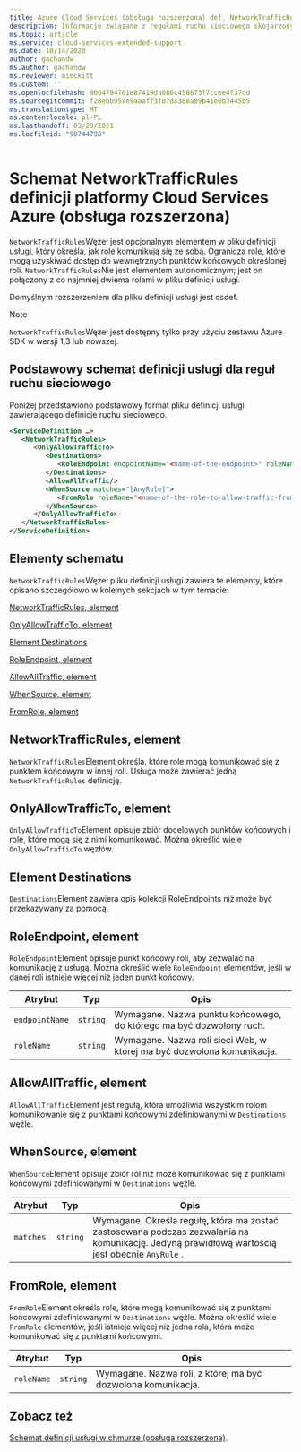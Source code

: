 ```yaml
---
title: Azure Cloud Services (obsługa rozszerzona) def. NetworkTrafficRules schemat | Microsoft Docs
description: Informacje związane z regułami ruchu sieciowego skojarzonymi z Cloud Services (obsługa rozszerzona)
ms.topic: article
ms.service: cloud-services-extended-support
ms.date: 10/14/2020
author: gachandw
ms.author: gachandw
ms.reviewer: mimckitt
ms.custom: ''
ms.openlocfilehash: 0064794701e87419da086c458673f7ccee4f37dd
ms.sourcegitcommit: f28ebb95ae9aaaff3f87d8388a09b41e0b3445b5
ms.translationtype: MT
ms.contentlocale: pl-PL
ms.lasthandoff: 03/29/2021
ms.locfileid: "98744798"
---
```

# <a name="azure-cloud-services-extended-support-definition-networktrafficrules-schema"></a>Schemat NetworkTrafficRules definicji platformy Cloud Services Azure (obsługa rozszerzona)

`NetworkTrafficRules`Węzeł jest opcjonalnym elementem w pliku definicji usługi, który określa, jak role komunikują się ze sobą. Ogranicza role, które mogą uzyskiwać dostęp do wewnętrznych punktów końcowych określonej roli. `NetworkTrafficRules`Nie jest elementem autonomicznym; jest on połączony z co najmniej dwiema rolami w pliku definicji usługi.

Domyślnym rozszerzeniem dla pliku definicji usługi jest csdef.

> [!NOTE]
>  `NetworkTrafficRules`Węzeł jest dostępny tylko przy użyciu zestawu Azure SDK w wersji 1,3 lub nowszej.

## <a name="basic-service-definition-schema-for-the-network-traffic-rules"></a>Podstawowy schemat definicji usługi dla reguł ruchu sieciowego
Poniżej przedstawiono podstawowy format pliku definicji usługi zawierającego definicje ruchu sieciowego.

```xml
<ServiceDefinition …>
   <NetworkTrafficRules>
      <OnlyAllowTrafficTo>
         <Destinations>
            <RoleEndpoint endpointName="<name-of-the-endpoint>" roleName="<name-of-the-role-containing-the-endpoint>"/>
         </Destinations>
         <AllowAllTraffic/>
         <WhenSource matches="[AnyRule]">
            <FromRole roleName="<name-of-the-role-to-allow-traffic-from>"/>
         </WhenSource>
      </OnlyAllowTrafficTo>
   </NetworkTrafficRules>
</ServiceDefinition>
```

## <a name="schema-elements"></a>Elementy schematu
`NetworkTrafficRules`Węzeł pliku definicji usługi zawiera te elementy, które opisano szczegółowo w kolejnych sekcjach w tym temacie:

[NetworkTrafficRules, element](#NetworkTrafficRules)

[OnlyAllowTrafficTo, element](#OnlyAllowTrafficTo)

[Element Destinations](#Destinations)

[RoleEndpoint, element](#RoleEndpoint)

[AllowAllTraffic, element](#AllowAllTraffic)

[WhenSource, element](#WhenSource)

[FromRole, element](#FromRole)

##  <a name="networktrafficrules-element"></a><a name="NetworkTrafficRules"></a> NetworkTrafficRules, element
`NetworkTrafficRules`Element określa, które role mogą komunikować się z punktem końcowym w innej roli. Usługa może zawierać jedną `NetworkTrafficRules` definicję.

##  <a name="onlyallowtrafficto-element"></a><a name="OnlyAllowTrafficTo"></a> OnlyAllowTrafficTo, element
`OnlyAllowTrafficTo`Element opisuje zbiór docelowych punktów końcowych i role, które mogą się z nimi komunikować. Można określić wiele `OnlyAllowTrafficTo` węzłów.

##  <a name="destinations-element"></a><a name="Destinations"></a> Element Destinations
`Destinations`Element zawiera opis kolekcji RoleEndpoints niż może być przekazywany za pomocą.

##  <a name="roleendpoint-element"></a><a name="RoleEndpoint"></a> RoleEndpoint, element
`RoleEndpoint`Element opisuje punkt końcowy roli, aby zezwalać na komunikację z usługą. Można określić wiele `RoleEndpoint` elementów, jeśli w danej roli istnieje więcej niż jeden punkt końcowy.

| Atrybut      | Typ     | Opis |
| -------------- | -------- | ----------- |
| `endpointName` | `string` | Wymagane. Nazwa punktu końcowego, do którego ma być dozwolony ruch.|
| `roleName`     | `string` | Wymagane. Nazwa roli sieci Web, w której ma być dozwolona komunikacja.|

## <a name="allowalltraffic-element"></a><a name="AllowAllTraffic"></a> AllowAllTraffic, element
`AllowAllTraffic`Element jest regułą, która umożliwia wszystkim rolom komunikowanie się z punktami końcowymi zdefiniowanymi w `Destinations` węźle.

##  <a name="whensource-element"></a><a name="WhenSource"></a> WhenSource, element
`WhenSource`Element opisuje zbiór ról niż może komunikować się z punktami końcowymi zdefiniowanymi w `Destinations` węźle.

| Atrybut | Typ     | Opis |
| --------- | -------- | ----------- |
| `matches` | `string` | Wymagane. Określa regułę, która ma zostać zastosowana podczas zezwalania na komunikację. Jedyną prawidłową wartością jest obecnie `AnyRule` .|
  
##  <a name="fromrole-element"></a><a name="FromRole"></a> FromRole, element
`FromRole`Element określa role, które mogą komunikować się z punktami końcowymi zdefiniowanymi w `Destinations` węźle. Można określić wiele `FromRole` elementów, jeśli istnieje więcej niż jedna rola, która może komunikować się z punktami końcowymi.

| Atrybut  | Typ     | Opis |
| ---------- | -------- | ----------- |
| `roleName` | `string` | Wymagane. Nazwa roli, z której ma być dozwolona komunikacja.|

## <a name="see-also"></a>Zobacz też
[Schemat definicji usługi w chmurze (obsługa rozszerzona)](schema-csdef-file.md).




